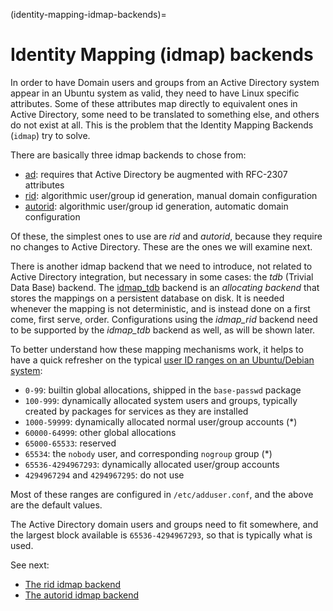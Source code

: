 (identity-mapping-idmap-backends)=
# Identity Mapping (idmap) backends

In order to have Domain users and groups from an Active Directory system appear in an Ubuntu system as valid, they need to have Linux specific attributes. Some of these attributes map directly to equivalent ones in Active Directory, some need to be translated to something else, and others do not exist at all. This is the problem that the Identity Mapping Backends (`idmap`) try to solve.

There are basically three idmap backends to chose from:
- [ad](https://manpages.ubuntu.com/manpages/noble/man8/idmap_ad.8.html): requires that Active Directory be augmented with RFC-2307 attributes
- [rid](https://manpages.ubuntu.com/manpages/noble/man8/idmap_rid.8.html): algorithmic user/group id generation, manual domain configuration
- [autorid](https://manpages.ubuntu.com/manpages/noble/man8/idmap_autorid.8.html): algorithmic user/group id generation, automatic domain configuration

Of these, the simplest ones to use are *rid* and *autorid*, because they require no changes to Active Directory. These are the ones we will examine next.

There is another idmap backend that we need to introduce, not related to Active Directory integration, but necessary in some cases: the *tdb* (Trivial Data Base) backend. The [idmap_tdb](https://manpages.ubuntu.com/manpages/noble/man8/idmap_tdb.8.html) backend is an *allocating backend* that stores the mappings on a persistent database on disk. It is needed whenever the mapping is not deterministic, and is instead done on a first come, first serve, order. Configurations using the *idmap_rid* backend need to be supported by the *idmap_tdb* backend as well, as will be shown later.

To better understand how these mapping mechanisms work, it helps to have a quick refresher on the typical [user ID ranges on an Ubuntu/Debian system](https://www.debian.org/doc/debian-policy/ch-opersys.html#uid-and-gid-classes):
- `0-99`: builtin global allocations, shipped in the `base-passwd` package
- `100-999`: dynamically allocated system users and groups, typically created by packages for services as they are installed
- `1000-59999`: dynamically allocated normal user/group accounts (\*)
- `60000-64999`: other global allocations
- `65000-65533`: reserved
- `65534`: the `nobody` user, and corresponding `nogroup` group (\*)
- `65536-4294967293`: dynamically allocated user/group accounts
- `4294967294` and `4294967295`: do not use

Most of these ranges are configured in `/etc/adduser.conf`, and the above are the default values.

The Active Directory domain users and groups need to fit somewhere, and the largest block available is `65536-4294967293`, so that is typically what is used.

See next:

* [The rid idmap backend](the-rid-idmap-backend.md)
* [The autorid idmap backend](the-autorid-idmap-backend.md)
